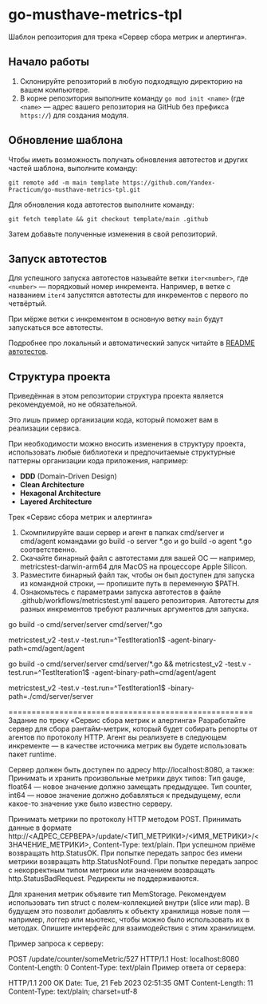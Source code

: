 # go-musthave-metrics-tpl

Шаблон репозитория для трека «Сервер сбора метрик и алертинга».

## Начало работы

1. Склонируйте репозиторий в любую подходящую директорию на вашем компьютере.
2. В корне репозитория выполните команду `go mod init <name>` (где `<name>` — адрес вашего репозитория на GitHub без префикса `https://`) для создания модуля.

## Обновление шаблона

Чтобы иметь возможность получать обновления автотестов и других частей шаблона, выполните команду:

```
git remote add -m main template https://github.com/Yandex-Practicum/go-musthave-metrics-tpl.git
```

Для обновления кода автотестов выполните команду:

```
git fetch template && git checkout template/main .github
```

Затем добавьте полученные изменения в свой репозиторий.

## Запуск автотестов

Для успешного запуска автотестов называйте ветки `iter<number>`, где `<number>` — порядковый номер инкремента. Например, в ветке с названием `iter4` запустятся автотесты для инкрементов с первого по четвёртый.

При мёрже ветки с инкрементом в основную ветку `main` будут запускаться все автотесты.

Подробнее про локальный и автоматический запуск читайте в [README автотестов](https://github.com/Yandex-Practicum/go-autotests).

## Структура проекта

Приведённая в этом репозитории структура проекта является рекомендуемой, но не обязательной.

Это лишь пример организации кода, который поможет вам в реализации сервиса.

При необходимости можно вносить изменения в структуру проекта, использовать любые библиотеки и предпочитаемые структурные паттерны организации кода приложения, например:
- **DDD** (Domain-Driven Design)
- **Clean Architecture**
- **Hexagonal Architecture**
- **Layered Architecture**


Трек «Сервис сбора метрик и алертинга»
  
1. Скомпилируйте ваши сервер и агент в папках cmd/server и cmd/agent командами go build -o server *.go и go build -o agent *.go соответственно.
2. Скачайте бинарный файл с автотестами для вашей ОС — например, metricstest-darwin-arm64 для MacOS на процессоре Apple Silicon.
3. Разместите бинарный файл так, чтобы он был доступен для запуска из командной строки, — пропишите путь в переменную $PATH.
4. Ознакомьтесь с параметрами запуска автотестов в файле .github/workflows/metricstest.yml вашего репозитория. Автотесты для разных инкрементов требуют различных аргументов для запуска.

go build -o cmd/server/server cmd/server/*.go

metricstest_v2 -test.v -test.run=^TestIteration1$ -agent-binary-path=cmd/agent/agent

go build -o cmd/server/server cmd/server/*.go && metricstest_v2 -test.v -test.run=^TestIteration1$ -agent-binary-path=cmd/agent/agent

metricstest_v2 -test.v -test.run=^TestIteration1$ -binary-path=./cmd/server/server

=====================================================
Задание по треку «Сервис сбора метрик и алертинга»
Разработайте сервер для сбора рантайм-метрик, который будет собирать репорты от агентов по протоколу HTTP. 
Агент вы реализуете в следующем инкременте — в качестве источника метрик вы будете использовать пакет runtime.

Сервер должен быть доступен по адресу http://localhost:8080, а также:
Принимать и хранить произвольные метрики двух типов:
    Тип gauge, float64 — новое значение должно замещать предыдущее.
    Тип counter, int64 — новое значение должно добавляться к предыдущему, если какое-то значение уже было известно серверу.

Принимать метрики по протоколу HTTP методом POST.
Принимать данные в формате http://<АДРЕС_СЕРВЕРА>/update/<ТИП_МЕТРИКИ>/<ИМЯ_МЕТРИКИ>/<ЗНАЧЕНИЕ_МЕТРИКИ>, Content-Type: text/plain.
    При успешном приёме возвращать http.StatusOK.
    При попытке передать запрос без имени метрики возвращать http.StatusNotFound.
    При попытке передать запрос с некорректным типом метрики или значением возвращать http.StatusBadRequest.
    Редиректы не поддерживаются.

Для хранения метрик объявите тип MemStorage. 
Рекомендуем использовать тип struct с полем-коллекцией внутри (slice или map). 
В будущем это позволит добавлять к объекту хранилища новые поля — например, логгер или мьютекс, чтобы можно было использовать их в методах. 
Опишите интерфейс для взаимодействия с этим хранилищем.

Пример запроса к серверу:

POST /update/counter/someMetric/527 HTTP/1.1
Host: localhost:8080
Content-Length: 0
Content-Type: text/plain
Пример ответа от сервера:

HTTP/1.1 200 OK
Date: Tue, 21 Feb 2023 02:51:35 GMT
Content-Length: 11
Content-Type: text/plain; charset=utf-8 

